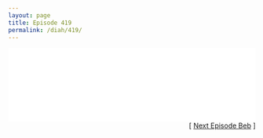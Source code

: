 ```yaml
---
layout: page
title: Episode 419
permalink: /diah/419/
---
```


<iframe allowfullscreen="true" frameborder="0" style="width:100%;" marginheight="0" marginwidth="0" mozallowfullscreen="true" scrolling="NO" src="//gdriveplayer.us/embed2.php?link=hGtUyA8avLWgc6Pq3scs0gA6Rv9ehkuvcBkOZ5dJKhL4CJul5%252F5WbczODF19LLpuTd9pkd%252BBTRB1kfGoLgqGSzcFKpdpWogNIjciKnM8Qg%252FGv7etwmDSUWtQb%252BLqvcyqLTdfGsBCBw%252FSFb17s%252FXvYlmWPJVS9DJ4PPKHSHpEAqYwceFVUSureA06JOPugtpuzhx9KGmXGA5z%252B0P495L5oa&amp;no_adult=yes" webkitallowfullscreen="true"></iframe>

<div align="right">[ <a href="/diah/420/">Next Episode Beb</a> ]</div>

